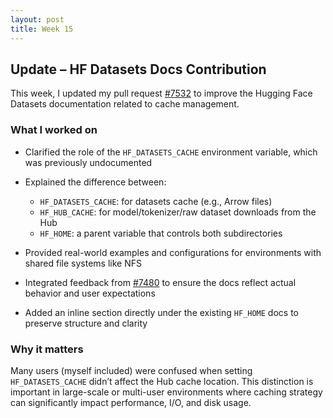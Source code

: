 ```yaml
---
layout: post
title: Week 15
---
```





##  Update – HF Datasets Docs Contribution

This week, I updated my pull request [#7532](https://github.com/huggingface/datasets/pull/7532) to improve the Hugging Face Datasets documentation related to cache management.

### What I worked on

* Clarified the role of the `HF_DATASETS_CACHE` environment variable, which was previously undocumented

<!--more-->
* Explained the difference between:

  * `HF_DATASETS_CACHE`: for datasets cache (e.g., Arrow files)
  * `HF_HUB_CACHE`: for model/tokenizer/raw dataset downloads from the Hub
  * `HF_HOME`: a parent variable that controls both subdirectories
* Provided real-world examples and configurations for environments with shared file systems like NFS
* Integrated feedback from [#7480](https://github.com/huggingface/datasets/issues/7480) to ensure the docs reflect actual behavior and user expectations
* Added an inline section directly under the existing `HF_HOME` docs to preserve structure and clarity

### Why it matters

Many users (myself included) were confused when setting `HF_DATASETS_CACHE` didn’t affect the Hub cache location. This distinction is important in large-scale or multi-user environments where caching strategy can significantly impact performance, I/O, and disk usage.
